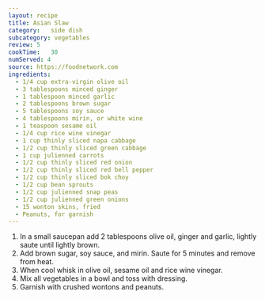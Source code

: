 ```yaml
---
layout: recipe
title: Asian Slaw
category:	side dish					
subcategory: vegetables
review:	5
cookTime:	30
numServed: 4
source:	https://foodnetwork.com
ingredients:
  - 1/4 cup extra-virgin olive oil
  - 3 tablespoons minced ginger
  - 1 tablespoon minced garlic
  - 2 tablespoons brown sugar
  - 5 tablespoons soy sauce
  - 4 tablespoons mirin, or white wine
  - 1 teaspoon sesame oil
  - 1/4 cup rice wine vinegar
  - 1 cup thinly sliced napa cabbage
  - 1/2 cup thinly sliced green cabbage
  - 1 cup julienned carrots
  - 1/2 cup thinly sliced red onion
  - 1/2 cup thinly sliced red bell pepper
  - 1/2 cup thinly sliced bok choy
  - 1/2 cup bean sprouts
  - 1/2 cup julienned snap peas
  - 1/2 cup julienned green onions
  - 15 wonton skins, fried
  - Peanuts, for garnish
---
```


1. In a small saucepan add 2 tablespoons olive oil, ginger and garlic, lightly saute until lightly brown.
2. Add brown sugar, soy sauce, and mirin. Saute for 5 minutes and remove from heat.
3. When cool whisk in olive oil, sesame oil and rice wine vinegar.
4. Mix all vegetables in a bowl and toss with dressing.
5. Garnish with crushed wontons and peanuts.

